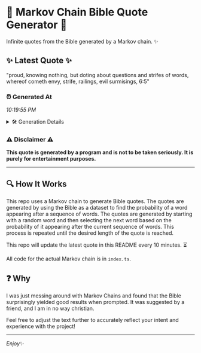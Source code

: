 # 📖 Markov Chain Bible Quote Generator 📖

Infinite quotes from the Bible generated by a Markov chain. ✨

## ✨ Latest Quote ✨
"proud, knowing nothing, but doting about questions and strifes of words, whereof cometh envy, strife, railings, evil surmisings, 6:5"

### ⏰ Generated At
*10:19:55 PM*

<details>
    <summary>🛠️ Generation Details</summary>
    <p>
        <strong>🌱 Seed:</strong> proud,<br>
        <strong>🔄 Iterations:</strong> 18<br>
        <strong>📜 Context History:</strong><br>[ proud, ]: knowing<br>[ proud,, knowing ]: nothing,<br>[ proud,, knowing, nothing, ]: but<br>[ proud,, knowing, nothing,, but ]: doting<br>[ proud,, knowing, nothing,, but, doting ]: about<br>[ proud,, knowing, nothing,, but, doting, about ]: questions<br>[ knowing, nothing,, but, doting, about, questions ]: and<br>[ nothing,, but, doting, about, questions, and ]: strifes<br>[ but, doting, about, questions, and, strifes ]: of<br>[ doting, about, questions, and, strifes, of ]: words,<br>[ about, questions, and, strifes, of, words, ]: whereof<br>[ questions, and, strifes, of, words,, whereof ]: cometh<br>[ and, strifes, of, words,, whereof, cometh ]: envy,<br>[ strifes, of, words,, whereof, cometh, envy, ]: strife,<br>[ of, words,, whereof, cometh, envy,, strife, ]: railings,<br>[ words,, whereof, cometh, envy,, strife,, railings, ]: evil<br>[ whereof, cometh, envy,, strife,, railings,, evil ]: surmisings,<br>[ cometh, envy,, strife,, railings,, evil, surmisings, ]: 6:5<br>
    </p>
</details>

### ⚠️ Disclaimer ⚠️
**This quote is generated by a program and is not to be taken seriously. It is purely for entertainment purposes.**

---

## 🔍 How It Works

This repo uses a Markov chain to generate Bible quotes. The quotes are generated by using the Bible as a dataset to find the probability of a word appearing after a sequence of words. The quotes are generated by starting with a random word and then selecting the next word based on the probability of it appearing after the current sequence of words. This process is repeated until the desired length of the quote is reached.

This repo will update the latest quote in this README every 10 minutes. ⏳

All code for the actual Markov chain is in `index.ts`.

## ❓ Why

I was just messing around with Markov Chains and found that the Bible surprisingly yielded good results when prompted. 
It was suggested by a friend, and I am in no way christian.

Feel free to adjust the text further to accurately reflect your intent and experience with the project!

---

*Enjoy*✨
